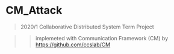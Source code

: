# CM_Attack
>2020/1  Collaborative Distributed System Term Project

>>implemeted with Communication Framework (CM) by https://github.com/ccslab/CM
